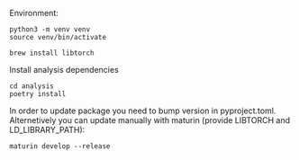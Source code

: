 Environment:
```
python3 -m venv venv
source venv/bin/activate

brew install libtorch

```

Install analysis dependencies
```
cd analysis
poetry install
```

In order to update package you need to bump version in pyproject.toml.
Alternetively you can update manually with maturin (provide LIBTORCH and LD_LIBRARY_PATH):
```commandline
maturin develop --release
```